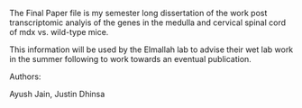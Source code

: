 The Final Paper file is my semester long dissertation of the work post transcriptomic analyis of the genes in the medulla and cervical spinal cord of mdx vs. wild-type mice. 

This information will be used by the Elmallah lab to advise their wet lab work in the summer following to work towards an eventual publication.

Authors: 

Ayush Jain, Justin Dhinsa